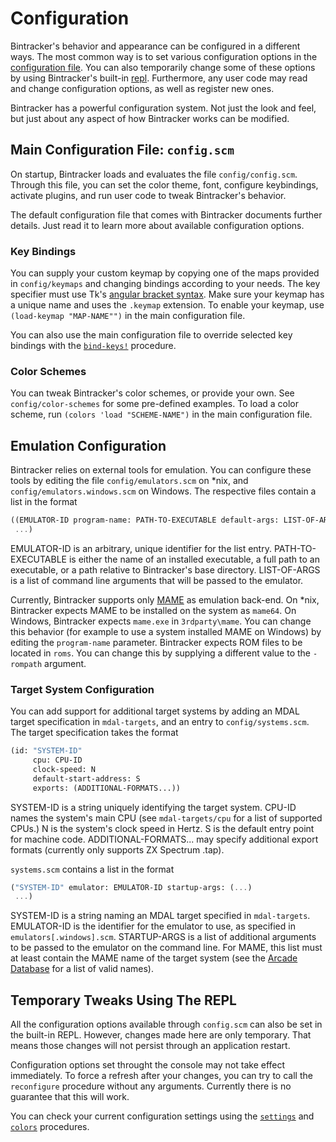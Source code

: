 # Configuration

Bintracker's behavior and appearance can be configured in a different ways. The most common way is to set various configuration options in the [configuration file](#configuration-file-configscm). You can also temporarily change some of these options by using Bintracker's built-in [repl](#temporary-tweaks-using-the-repl). Furthermore, any user code may read and change configuration options, as well as register new ones.

Bintracker has a powerful configuration system. Not just the look and feel, but just about any aspect of how Bintracker works can be modified.


## Main Configuration File: `config.scm`

On startup, Bintracker loads and evaluates the file `config/config.scm`. Through this file, you can set the color theme, font, configure keybindings, activate plugins, and run user code to tweak Bintracker's behavior.

The default configuration file that comes with Bintracker documents further details. Just read it to learn more about available configuration options.


### Key Bindings

You can supply your custom keymap by copying one of the maps provided in `config/keymaps` and changing bindings according to your needs. The key specifier must use Tk's [angular bracket syntax](https://www.tcl.tk/man/tcl8.6/TkCmd/bind.htm). Make sure your keymap has a unique name and uses the `.keymap` extension. To enable your keymap, use `(load-keymap "MAP-NAME"")` in the main configuration file.

You can also use the main configuration file to override selected key bindings with the [`bind-keys!`](generated/bt-state.md#def-bind-keys!) procedure.


### Color Schemes

You can tweak Bintracker's color schemes, or provide your own. See `config/color-schemes` for some pre-defined examples. To load a color scheme, run `(colors 'load "SCHEME-NAME")` in the main configuration file.


## Emulation Configuration

Bintracker relies on external tools for emulation. You can configure these tools by editing the file `config/emulators.scm` on *nix, and `config/emulators.windows.scm` on Windows. The respective files contain a list in the format

```scheme
((EMULATOR-ID program-name: PATH-TO-EXECUTABLE default-args: LIST-OF-ARGS)
 ...)
```

EMULATOR-ID is an arbitrary, unique identifier for the list entry. PATH-TO-EXECUTABLE is either the name of an installed executable, a full path to an executable, or a path relative to Bintracker's base directory. LIST-OF-ARGS is a list of command line arguments that will be passed to the emulator.

Currently, Bintracker supports only [MAME](https://www.mamedev.org/) as emulation back-end. On *nix, Bintracker expects MAME to be installed on the system as `mame64`. On Windows, Bintracker expects `mame.exe` in `3rdparty\mame`. You can change this behavior (for example to use a system installed MAME on Windows) by editing the `program-name` parameter. Bintracker expects ROM files to be located in `roms`. You can change this by supplying a different value to the `-rompath` argument.

### Target System Configuration

You can add support for additional target systems by adding an MDAL target specification in `mdal-targets`, and an entry to `config/systems.scm`. The target specification takes the format

```scheme
(id: "SYSTEM-ID"
     cpu: CPU-ID
     clock-speed: N
     default-start-address: S
     exports: (ADDITIONAL-FORMATS...))
```

SYSTEM-ID is a string uniquely identifying the target system. CPU-ID names the system's main CPU (see `mdal-targets/cpu` for a list of supported CPUs.) N is the system's clock speed in Hertz. S is the default entry point for machine code. ADDITIONAL-FORMATS... may specify additional export formats (currently only supports ZX Spectrum .tap).

`systems.scm` contains a list in the format

```scheme
("SYSTEM-ID" emulator: EMULATOR-ID startup-args: (...)
 ...)
```

SYSTEM-ID is a string naming an MDAL target specified in `mdal-targets`. EMULATOR-ID is the identifier for the emulator to use, as specified in `emulators[.windows].scm`. STARTUP-ARGS is a list of additional arguments to be passed to the emulator on the command line. For MAME, this list must at least contain the MAME name of the target system (see the [Arcade Database](http://adb.arcadeitalia.net/) for a list of valid names).


## Temporary Tweaks Using The REPL

All the configuration options available through `config.scm` can also be set in the built-in REPL. However, changes made here are only temporary. That means those changes will not persist through an application restart.

Configuration options set throught the console may not take effect immediately. To force a refresh after your changes, you can try to call the `reconfigure` procedure without any arguments. Currently there is no guarantee that this will work.

You can check your current configuration settings using the [`settings`](generated/bt-types.md) and [`colors`](generated/bt-types.md) procedures.
